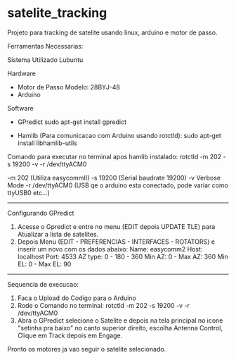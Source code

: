 # satelite_tracking
Projeto para tracking de satelite usando linux, arduino e motor de passo.

Ferramentas Necessarias:

Sistema Utilizado Lubuntu

Hardware
- Motor de Passo Modelo: 28BYJ-48
- Arduino

Software
- GPredict
sudo apt-get install gpredict

- Hamlib (Para comunicacao com Arduino usando rotctld): 
sudo apt-get install libhamlib-utils

Comando para executar no terminal apos hamlib instalado: 
rotctld -m 202 -s 19200 -v -r /dev/ttyACM0

-m 202 (Utiliza easycommII)
-s 19200 (Serial baudrate 19200)
-v Verbose Mode
-r /dev/ttyACM0 (USB qe o arduino esta conectado, pode variar como ttyUSB0 etc...)

----------------------------------------------------------------------------------

Configurando GPredict

1) Acesse o Gpredict e entre no menu (EDIT depois UPDATE TLE) para Atualizar a lista de satelites.
2) Depois Menu (EDIT - PREFERENCIAS - INTERFACES - ROTATORS) e inserir um novo com os dados abaixo:
Name: easycomm2
Host: localhost
Port: 4533
AZ type: 0 - 180 - 360
Min AZ: 0 - Max AZ: 360
Min EL: 0 - Max EL: 90

----------------------------------------------------------------------------------

Sequencia de execucao:

1) Faca o Upload do Codigo para o Arduino
2) Rode o Comando no terminal: rotctld -m 202 -s 19200 -v -r /dev/ttyACM0
3) Abra o GPredict selecione o Satelite e depois na tela principal no icone "setinha pra baixo" no canto superior direito, escolha Antenna Control, Clique em Track depois em Engage.

Pronto os motores ja vao seguir o satelite selecionado.

